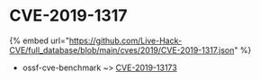 # CVE-2019-1317
{% embed url="https://github.com/Live-Hack-CVE/full_database/blob/main/cves/2019/CVE-2019-1317.json" %}

* ossf-cve-benchmark ~> [CVE-2019-13173](https://www.alice-snow.ru/2019/database/cve-2019-1317/cve-2019-13173-ossf-cve-benchmark)